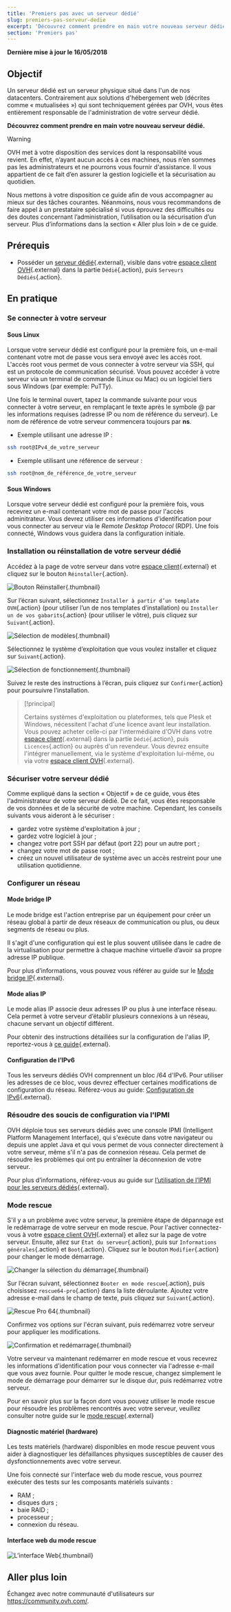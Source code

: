 ```yaml
---
title: 'Premiers pas avec un serveur dédié'
slug: premiers-pas-serveur-dedie
excerpt: 'Découvrez comment prendre en main votre nouveau serveur dédié'
section: 'Premiers pas'
---
```


**Dernière mise à jour le 16/05/2018**

## Objectif

Un serveur dédié est un serveur physique situé dans l'un de nos datacenters. Contrairement aux solutions d'hébergement web (décrites comme « mutualisées ») qui sont techniquement gérées par OVH, vous êtes entièrement responsable de l'administration de votre serveur dédié.

**Découvrez comment prendre en main votre nouveau serveur dédié.**

> [!warning]
>
> OVH met à votre disposition des services dont la responsabilité vous revient. En effet, n’ayant aucun accès à ces machines, nous n’en sommes pas les administrateurs et ne pourrons vous fournir d'assistance. Il vous appartient de ce fait d’en assurer la gestion logicielle et la sécurisation au quotidien.
> 
> Nous mettons à votre disposition ce guide afin de vous accompagner au mieux sur des tâches courantes. Néanmoins, nous vous recommandons de faire appel à un prestataire spécialisé si vous éprouvez des difficultés ou des doutes concernant l’administration, l’utilisation ou la sécurisation d’un serveur. Plus d’informations dans la section « Aller plus loin » de ce guide.
>


## Prérequis

* Posséder un [serveur dédié](https://www.ovh.com/fr/serveurs_dedies/){.external}, visible dans votre [espace client OVH](https://www.ovh.com/auth/?action=gotomanager){.external} dans la partie `Dédié`{.action}, puis `Serveurs Dédiés`{.action}.


## En pratique

### Se connecter à votre serveur

#### Sous Linux

Lorsque votre serveur dédié est configuré pour la première fois, un e-mail contenant votre mot de passe vous sera envoyé avec les accès root. L'accès root vous permet de vous connecter à votre serveur via SSH, qui est un protocole de communication sécurisé. Vous pouvez accéder à votre serveur via un terminal de commande (Linux ou Mac) ou un logiciel tiers sous Windows (par exemple: PuTTy).

Une fois le terminal ouvert, tapez la commande suivante pour vous connecter à votre serveur, en remplaçant le texte après le symbole @ par les informations requises (adresse IP ou nom de référence du serveur). Le nom de référence de votre serveur commencera toujours par **ns**.

- Exemple utilisant une adresse IP :

```sh
ssh root@IPv4_de_votre_serveur
```

- Exemple utilisant une référence de serveur :

```sh
ssh root@nom_de_référence_de_votre_serveur
```

#### Sous Windows

Lorsque votre serveur dédié est configuré pour la première fois, vous recevrez un e-mail contenant votre mot de passe pour l'accès adminitrateur. Vous devrez utiliser ces informations d'identification pour vous connecter au serveur via le *Remote Desktop Protocol* (RDP). Une fois connecté, Windows vous guidera dans la configuration initiale.

### Installation ou réinstallation de votre serveur dédié

Accédez à la page de votre serveur dans votre [espace client](https://www.ovh.com/auth/?action=gotomanager){.external} et cliquez sur le bouton `Réinstaller`{.action}.

![Bouton Réinstaller](images/reinstalling-your-server-01-edited.png){.thumbnail}

Sur l’écran suivant, sélectionnez `Installer à partir d’un template OVH`{.action} (pour utiliser l’un de nos templates d’installation) ou `Installer un de vos gabarits`{.action} (pour utiliser le vôtre), puis cliquez sur `Suivant`{.action}.

![Sélection de modèles](images/reinstalling-your-server-02.PNG){.thumbnail}

Sélectionnez le système d’exploitation que vous voulez installer et cliquez sur `Suivant`{.action}.

![Sélection de fonctionnement](images/reinstalling-your-server-03.PNG){.thumbnail}

Suivez le reste des instructions à l’écran, puis cliquez sur `Confirmer`{.action} pour poursuivre l’installation.


> [!principal]
>
> Certains systèmes d'exploitation ou plateformes, tels que Plesk et Windows, nécessitent l'achat d'une licence avant leur installation. Vous pouvez acheter celle-ci par l'intermédiaire d'OVH dans votre [espace client](https://www.ovh.com/auth/?action=gotomanager){.external} dans la partie `Dédié`{.action}, puis `Licences`{.action} ou auprès d'un revendeur. Vous devrez ensuite l'intégrer manuellement, via le système d'exploitation lui-même, ou via votre [espace client OVH](https://www.ovh.com/auth/?action=gotomanager){.external}. 
> 


### Sécuriser votre serveur dédié

Comme expliqué dans la section « Objectif » de ce guide, vous êtes l'administrateur de votre serveur dédié. De ce fait, vous êtes responsable de vos données et de la sécurité de votre machine. Cependant, les conseils suivants vous aideront à le sécuriser :

* gardez votre système d'exploitation à jour ;
* gardez votre logiciel à jour ;
* changez votre port SSH par défaut (port 22) pour un autre port ;
* changez votre mot de passe root ;
* créez un nouvel utilisateur de système avec un accès restreint pour une utilisation quotidienne.


### Configurer un réseau

#### Mode bridge IP

Le mode bridge est l'action entreprise par un équipement pour créer un réseau global à partir de deux réseaux de communication ou plus, ou deux segments de réseau ou plus.

Il s'agit d'une configuration qui est le plus souvent utilisée dans le cadre de la virtualisation pour permettre à chaque machine virtuelle d’avoir sa propre adresse IP publique.

Pour plus d’informations, vous pouvez vous référer au guide sur le [Mode bridge IP](https://docs.ovh.com/fr/dedicated/network-bridging/){.external}.

#### Mode alias IP

Le mode alias IP associe deux adresses IP ou plus à une interface réseau. Cela permet à votre serveur d’établir plusieurs connexions à un réseau, chacune servant un objectif différent.

Pour obtenir des instructions détaillées sur la configuration de l'alias IP, reportez-vous à [ce guide](https://docs.ovh.com/fr/dedicated/network-ipaliasing/){.external}.

#### Configuration de l’IPv6

Tous les serveurs dédiés OVH comprennent un bloc /64 d'IPv6. Pour utiliser les adresses de ce bloc, vous devrez effectuer certaines modifications de configuration du réseau. Référez-vous au guide: [Configuration de IPv6](https://docs.ovh.com/fr/dedicated/network-ipv6/){.external}.


### Résoudre des soucis de configuration via l'IPMI

OVH déploie tous ses serveurs dédiés avec une console IPMI (Intelligent Platform Management Interface), qui s'exécute dans votre navigateur ou depuis une applet Java et qui vous permet de vous connecter directement à votre serveur, même s'il n'a pas de connexion réseau. Cela permet de résoudre les problèmes qui ont pu entraîner la déconnexion de votre serveur.

Pour plus d’informations, référez-vous au guide sur [l’utilisation de l’IPMI pour les serveurs dédiés](https://docs.ovh.com/fr/dedicated/utilisation-ipmi-serveurs-dedies/){.external}.


### Mode rescue

S'il y a un problème avec votre serveur, la première étape de dépannage est le redémarrage de votre serveur en mode rescue. Pour l'activer connectez-vous à votre [espace client OVH](https://www.ovh.com/auth/?action=gotomanager){.external} et allez sur la page de votre serveur. Ensuite, allez sur `État du serveur`{.action}, puis sur `Informations générales`{.action} et `Boot`{.action}. Cliquez sur le bouton `Modifier`{.action} pour changer le mode démarrage.

![Changer la sélection du démarrage](images/rescue-mode-01-edited.png){.thumbnail}

Sur l’écran suivant, sélectionnez `Booter en mode rescue`{.action}, puis choisissez `rescue64-pro`{.action} dans la liste déroulante. Ajoutez votre adresse e-mail dans le champ de texte, puis cliquez sur `Suivant`{.action}.

![Rescue Pro 64](images/rescue-mode-03-edited.png){.thumbnail}

Confirmez vos options sur l'écran suivant, puis redémarrez votre serveur pour appliquer les modifications.

![Confirmation et redémarrage](images/rescue-mode-02-edited.png){.thumbnail}

Votre serveur va maintenant redémarrer en mode rescue et vous recevrez les informations d'identification pour vous connecter via l'adresse e-mail que vous avez fournie. Pour quitter le mode rescue, changez simplement le mode de démarrage pour démarrer sur le disque dur, puis redémarrez votre serveur.

Pour en savoir plus sur la façon dont vous pouvez utiliser le mode rescue pour résoudre les problèmes rencontrés avec votre serveur, veuillez consulter notre guide sur le [mode rescue](https://docs.ovh.com/fr/dedicated/ovh-rescue/){.external}


#### Diagnostic matériel (hardware)

Les tests matériels (hardware) disponibles en mode rescue peuvent vous aider à diagnostiquer les défaillances physiques susceptibles de causer des dysfonctionnements avec votre serveur.

Une fois connecté sur l'interface web du mode rescue, vous pourrez exécuter des tests sur les composants matériels suivants :

* RAM ;
* disques durs ;
* baie RAID ;
* processeur ;
* connexion du réseau.

#### Interface web du mode rescue

![L’interface Web](images/rescue-mode-04-edited.png){.thumbnail}

## Aller plus loin

Échangez avec notre communauté d'utilisateurs sur <https://community.ovh.com/>.